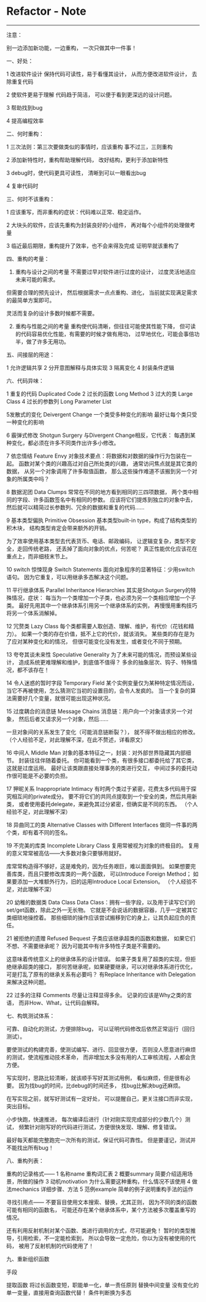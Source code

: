 # Refactor - Note

---

注意：

别一边添加新功能，一边重构，
一次只做其中一件事！

一、好处：

1 改进软件设计
保持代码可读性，易于看懂其设计，
从而方便改进软件设计，
去除重复代码

2 使软件更易于理解
代码趋于简洁，
可以便于看到更深远的设计问题。

3 帮助找到bug

4 提高编程效率

二、何时重构：

1 三次法则：第三次要做类似的事情时，应该重构
事不过三，三则重构

2 添加新特性时，重构帮助理解代码，
改好结构，更利于添加新特性

3 debug时，使代码更具可读性，
清晰到可以一眼看出bug

4 复审代码时

三、何时不该重构：

1 应该重写，而非重构的症状：代码难以正常、稳定运作。

2 大块头的软件，应该先重构为封装良好的小组件，
再对每个小组件的处理做考量

3 临近最后期限，重构提升了效率，也不会来得及完成
证明早就该重构了

四、重构的考量：

1. 重构与设计之间的考量
不需要过早对软件进行过度的设计，
过度灵活地适应未来可能的需求。

但需要合理的预先设计，
然后根据需求一点点重构、进化，
当前就实现满足需求的最简单方案即可。

灵活而复杂的设计多数时候都不需要。

2. 重构与性能之间的考量
重构使代码清晰，但往往可能使其性能下降，
但可读的代码容易优化性能，有需要的时候才做有用功，
过早地优化，可能会事倍功半，做了许多无用功。

五、间接层的用途：

1 允许逻辑共享
2 分开意图解释与具体实现
3 隔离变化
4 封装条件逻辑

六、代码异味：

1 重复的代码 Duplicated Code
2 过长的函数 Long Method
3 过大的类 Large Class
4 过长的参数列 Long Parameter List

5发散式的变化 Deivergent Change
一个类受多种变化的影响
最好让每个类只受一种变化的影响

6 霰弹式修改 Shotgun Surgery
与Divergent Change相反，它代表：
每遇到某种变化，都必须在许多不同类作出许多小修改。

7 依恋情结 Feature Envy
对象技术要点：将数据和对数据的操作行为包装在一起。
函数对某个类的兴趣高过对自己所处类的兴趣，
通常访问焦点就是其它类的数据，
从另一个对象调用了许多取值函数，
那么这些操作难道不该搬到另一个对象的所属类中吗？

8 数据泥团 Data Clumps
常常在不同的地方看到相同的三四项数据，
两个类中相同的字段、许多函数签名中有相同的参数。
应该将它们提炼到独立的对象中去，
然后就可以精简过长参数列、冗余的数据和重复的代码……

9 基本类型偏执 Primitive Obsession
基本类型built-in type，构成了结构类型的积木块，
结构类型肯定会带来额外的开销。

为了效率使用基本类型去代表货币、电话、邮政编码，
让逻辑变复杂，类型不安全，走回传统老路，
还丢掉了面向对象的优点，何苦呢？
真正性能优化应该花在重点上，而非细枝末节上。

10 switch 惊悚现身 Switch Statements
面向对象程序的显著特征：少用switch语句。
因为它重复，可以用继承多态解决这个问题。

11 平行继承体系 Parallel Inheritance Hierarchies
其实是Shotgun Surgery的特殊情况，症状：
每当为一个类增加一个子类，也必须为另一个类相应增加一个子类。
最好先用其中一个继承体系引用另一个继承体系的实例，
再慢慢用重构技巧将另一个体系消解掉。

12 冗赘类 Lazy Class
每个类都需要人取创造、理解、维护，有代价（花钱和精力）。
如果一个类的存在价值，抵不上它的代价，就该消失。
某些类的存在是为了应对某种变化和的情况，
但很可能变化没有发生，或者变化不同于预期。

13 夸夸其谈未来性 Speculative Generality
为了未来可能的情况，而预设某些设计，
造成系统更难理解和维护，到底值不值得？
多余的抽象层次、钩子、特殊情况，都不该存在！

14 令人迷惑的暂时字段 Temporary Field
某个实例变量仅为某种特定情况而设，
当它不再被使用，怎么猜测它当初的设置目的，会令人发疯的。
当一个复杂的算法需要好几个变量，就很可能出现这种状况。

15 过度耦合的消息链 Message Chains
消息链：用户向一个对象请求另一个对象，
然后后者又请求另一个对象，然后……

一旦对象间的关系发生了变化（可能消息链断裂？），
就不得不做出相应的修改。
（个人经验不足，对此理解不深，在此不赘述，详看原文）

16 中间人 Middle Man
对象的基本特征之一，封装：对外部世界隐藏其内部细节。
封装往往伴随着委托。
你可能看到一个类，有很多接口都委托给了其它类，这就是过度运用。
最好让该类跟直接处理事务的类进行交互，
中间过多的委托动作很可能是不必要的负担。

17 狎昵关系 Inappropriate Intimacy
有时两个类过于紧密，花费太多代码用于探究相互间的private成分。
要不将它们的共同点提取到一个安全的类，然后共用新类，
或者使用委托delegate，来避免其过分紧密，但确实是不同的东西。
（个人经验不足，对此理解不深）

18 异曲同工的类 Alternative Classes with Different Interfaces
做同一件事的两个类，却有着不同的签名。

19 不完美的库类 Incomplete Library Class
复用常被视为对象的终极目的。
复用的意义常常被高估——大多数对象只要够用就好。

库常常构造得不够好，这是难免的，因为任务艰巨，难以面面俱到。
如果想要完善库类，而且只要修改库类的一两个函数，
可以Introduce Foreign Method；
如果要添加一大堆额外行为，旧的运用Introduce Local Extension。
（个人经验不足，对此理解不深）

20 幼稚的数据类 Data Class
Data Class：拥有一些字段，以及用于读写它们的set/get函数，除此之外一无长物。
它就是不会说话的数据容器，几乎一定被其它类细琐地操控着。
那些细琐的操作应该尝试搬移到它的身上，让其负起应负的责任。

21 被拒绝的遗赠 Refused Bequest
子类应该继承超类的函数和数据，
如果它们不想、不需要继承呢？
因为可能其中有许多特性子类是不需要的。

这意味着传统意义上的继承体系的设计错误。
如果子类复用了超类的实现，但拒绝继承超类的接口，
那何苦继承呢，如果硬要继承，可以对继承体系进行优化，
可是打乱了原有的继承关系有必要吗？
有Replace Inheritance with Delegation来解决这种问题。

22 过多的注释 Comments
尽量让注释显得多余。
记录的应该是Why之类的言语，
而非How、What，让代码自解释。

七、构筑测试体系：

可靠、自动化的测试，方便排除bug，
可以证明代码修改后依然正常运行（回归测试）。

要使测试的构建完善，使测试编写、进行、回显很方便，
否则没人愿意进行麻烦的测试，使流程推动技术革命，
而非增加太多没有用的人工审核流程，人都会贪方便。

写实现时，思路比较清晰，就该顺手写好其测试用例，
看似麻烦，但是很有必要。
因为找bug的时间，比debug的时间还多，
找bug比解决bug还麻烦。

在写实现之前，就写好测试有一定好处，
可以提醒自己，更关注接口而非实现，突出目标。

小步快跑，快速推进，
每次编译后进行（针对刚实现完成部分的少数几个）测试，
频繁针对刚写好的代码进行测试，方便很快发现、理解、修复错误。

最好每天都能完整跑完一次所有的测试，保证代码可靠性。
但是要谨记，测试并不能找出所有bug！

八、重构列表：

重构的记录格式——
1 名称name     重构词汇表
2 概要summary     简要介绍适用场景，所做的操作
3 动机motivation     为什么需要这种重构，什么情况不该使用
4 做法mechanics     详细步骤、方法
5 范例example     简单的例子说明重构手法的运作

寻找引用点——
不要盲目使用文本搜索、替换，尤其正则，
因为不同的类的函数可能有相同的函数名，
可能还存在某个继承体系中，某个方法被多次覆盖重写的情况。

还有利用反射机制对某个函数、类进行调用的方式，尽可能避免！
暂时的类型推导，引用检索，不一定能检索到，
所以会导致一定危险，你以为没有被使用的代码，
被用了反射机制的代码使用了！

九、重新组织函数

手段

提取函数 将过长函数变短，职能单一化，单一责任原则
替换中间变量 没有变化的单一变量，直接用查询函数代替！
条件判断换为多态

